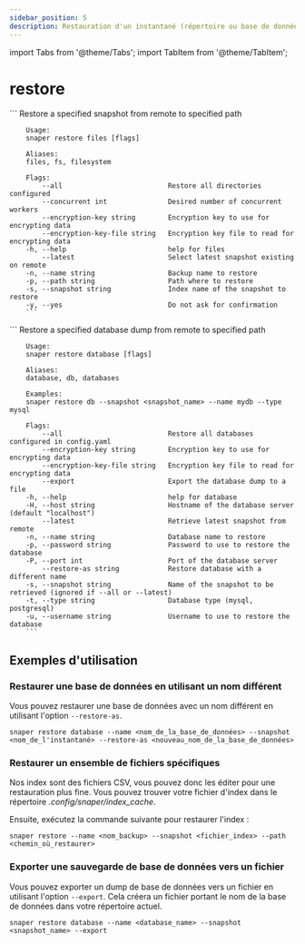 ```yaml
---
sidebar_position: 5
description: Restauration d'un instantané (répertoire ou base de données) dans le chemin spécifié
---
```


import Tabs from '@theme/Tabs';
import TabItem from '@theme/TabItem';

# restore

<Tabs groupId="backup_type">
  <TabItem value="files" label="Files">
        ```
        Restore a specified snapshot from remote to specified path

        Usage:
        snaper restore files [flags]

        Aliases:
        files, fs, filesystem

        Flags:
            --all                          Restore all directories configured
            --concurrent int               Desired number of concurrent workers
            --encryption-key string        Encryption key to use for encrypting data
            --encryption-key-file string   Encryption key file to read for encrypting data
        -h, --help                         help for files
            --latest                       Select latest snapshot existing on remote
        -n, --name string                  Backup name to restore
        -p, --path string                  Path where to restore
        -s, --snapshot string              Index name of the snapshot to restore
        -y, --yes                          Do not ask for confirmation
        ```
  </TabItem>
  <TabItem value="databases" label="Databases">
        ```
        Restore a specified database dump from remote to specified path

        Usage:
        snaper restore database [flags]

        Aliases:
        database, db, databases

        Examples:
        snaper restore db --snapshot <snapshot_name> --name mydb --type mysql

        Flags:
            --all                          Restore all databases configured in config.yaml
            --encryption-key string        Encryption key to use for encrypting data
            --encryption-key-file string   Encryption key file to read for encrypting data
            --export                       Export the database dump to a file
        -h, --help                         help for database
        -H, --host string                  Hostname of the database server (default "localhost")
            --latest                       Retrieve latest snapshot from remote
        -n, --name string                  Database name to restore
        -p, --password string              Password to use to restore the database
        -P, --port int                     Port of the database server
            --restore-as string            Restore database with a different name
        -s, --snapshot string              Name of the snapshot to be retrieved (ignored if --all or --latest)
        -t, --type string                  Database type (mysql, postgresql)
        -u, --username string              Username to use to restore the database
        ```
  </TabItem>
</Tabs>

##  Exemples d'utilisation
### Restaurer une base de données en utilisant un nom différent

Vous pouvez restaurer une base de données avec un nom différent en utilisant l'option `--restore-as`. 

```
snaper restore database --name <nom_de_la_base_de_données> --snapshot <nom_de_l'instantané> --restore-as <nouveau_nom_de_la_base_de_données>
```

### Restaurer un ensemble de fichiers spécifiques
Nos index sont des fichiers CSV, vous pouvez donc les éditer pour une restauration plus fine. Vous pouvez trouver votre fichier d'index dans le répertoire _.config/snaper/index_cache_.

Ensuite, exécutez la commande suivante pour restaurer l'index :

```
snaper restore --name <nom_backup> --snapshot <fichier_index> --path <chemin_où_restaurer>
```

### Exporter une sauvegarde de base de données vers un fichier
Vous pouvez exporter un dump de base de données vers un fichier en utilisant l'option `--export`. Cela créera un fichier portant le nom de la base de données dans votre répertoire actuel.

```
snaper restore database --name <database_name> --snapshot <snapshot_name> --export
```
